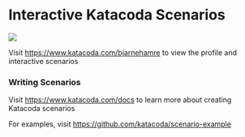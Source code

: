 # Interactive Katacoda Scenarios

[![](http://shields.katacoda.com/katacoda/bjarnehamre/count.svg)](https://www.katacoda.com/bjarnehamre "Get your profile on Katacoda.com")

Visit https://www.katacoda.com/bjarnehamre to view the profile and interactive scenarios

### Writing Scenarios
Visit https://www.katacoda.com/docs to learn more about creating Katacoda scenarios

For examples, visit https://github.com/katacoda/scenario-example
